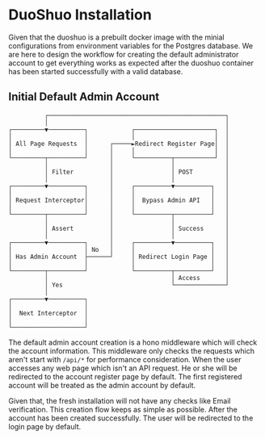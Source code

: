 # DuoShuo Installation

Given that the duoshuo is a prebuilt docker image with the minial configurations from environment variables for the Postgres database.
We are here to design the workflow
for creating the default administrator account to get everything works as expected
after the duoshuo container has been started successfully with a valid database.

## Initial Default Admin Account

```text
          ┌─────────────────────────────────────────────────┐
          │                                                 │
┌─────────▼──────────┐            ┌──────────────────────┐  │
│                    │            │                      │  │
│ All Page Requests  │      ┌─────►Redirect Register Page│  │
│                    │      │     │                      │  │
└─────────┬──────────┘      │     └──────────┬───────────┘  │
          │                 │                │              │
          │ Filter          │                │ POST         │
          │                 │                │              │
┌─────────▼──────────┐      │     ┌──────────▼──────────┐   │
│                    │      │     │                     │   │
│ Request Interceptor│      │     │  Bypass Admin API   │   │
│                    │      │     │                     │   │
└─────────┬──────────┘      │     └──────────┬──────────┘   │
          │                 │                │              │
          │ Assert          │                │ Success      │
          │                 │                │              │
┌─────────▼──────────┐      │     ┌──────────▼──────────┐   │
│                    │ No   │     │                     │   │
│ Has Admin Account  ├──────┘     │ Redirect Login Page │   │
│                    │            │                     │   │
└─────────┬──────────┘            └──────────┬──────────┘   │
          │                                  │ Access       │
          │ Yes                              └──────────────┘
          │
┌─────────▼──────────┐
│                    │
│  Next Interceptor  │
│                    │
└────────────────────┘
```

The default admin account creation is a hono middleware which will check the account information.
This middleware only checks the requests which aren't start with `/api/*` for performance consideration.
When the user accesses any web page which isn't an API request.
He or she will be redirected to the account register page by default.
The first registered account will be treated as the admin account by default.

Given that, the fresh installation will not have any checks like Email verification.
This creation flow keeps as simple as possible.
After the account has been created successfully. The user will be redirected to the login page by default.
